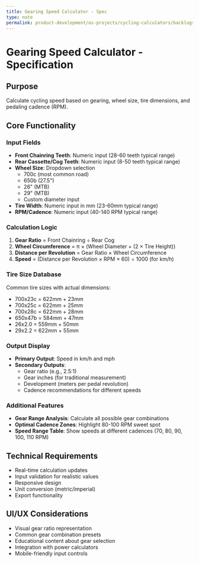 ```yaml
---
title: Gearing Speed Calculator - Spec
type: note
permalink: product-development/os-projects/cycling-calculators/backlogs/gearing-speed-calculator-spec
---
```


# Gearing Speed Calculator - Specification

## Purpose
Calculate cycling speed based on gearing, wheel size, tire dimensions, and pedaling cadence (RPM).

## Core Functionality
### Input Fields
- **Front Chainring Teeth**: Numeric input (28-60 teeth typical range)
- **Rear Cassette/Cog Teeth**: Numeric input (8-50 teeth typical range)
- **Wheel Size**: Dropdown selection
  - 700c (most common road)
  - 650b (27.5")
  - 26" (MTB)
  - 29" (MTB)
  - Custom diameter input
- **Tire Width**: Numeric input in mm (23-60mm typical range)
- **RPM/Cadence**: Numeric input (40-140 RPM typical range)

### Calculation Logic
1. **Gear Ratio** = Front Chainring ÷ Rear Cog
2. **Wheel Circumference** = π × (Wheel Diameter + (2 × Tire Height))
3. **Distance per Revolution** = Gear Ratio × Wheel Circumference  
4. **Speed** = (Distance per Revolution × RPM × 60) ÷ 1000 (for km/h)

### Tire Size Database
Common tire sizes with actual dimensions:
- 700x23c = 622mm + 23mm
- 700x25c = 622mm + 25mm
- 700x28c = 622mm + 28mm
- 650x47b = 584mm + 47mm
- 26x2.0 = 559mm + 50mm
- 29x2.2 = 622mm + 55mm

### Output Display
- **Primary Output**: Speed in km/h and mph
- **Secondary Outputs**:
  - Gear ratio (e.g., 2.5:1)
  - Gear inches (for traditional measurement)
  - Development (meters per pedal revolution)
  - Cadence recommendations for different speeds

### Additional Features
- **Gear Range Analysis**: Calculate all possible gear combinations
- **Optimal Cadence Zones**: Highlight 80-100 RPM sweet spot
- **Speed Range Table**: Show speeds at different cadences (70, 80, 90, 100, 110 RPM)

## Technical Requirements
- Real-time calculation updates
- Input validation for realistic values
- Responsive design
- Unit conversion (metric/imperial)
- Export functionality

## UI/UX Considerations
- Visual gear ratio representation
- Common gear combination presets
- Educational content about gear selection
- Integration with power calculators
- Mobile-friendly input controls